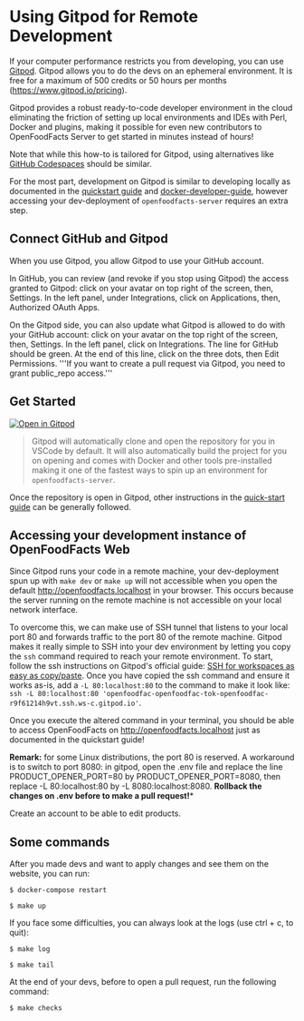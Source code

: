 # Using Gitpod for Remote Development
If your computer performance restricts you from developing, you can use [Gitpod](https://gitpod.io). 
Gitpod allows you to do the devs on an ephemeral environment. It is free for a maximum of 500 credits or 
50 hours per months (https://www.gitpod.io/pricing).

Gitpod provides a robust ready-to-code developer environment in the cloud eliminating the friction
of setting up local environments and IDEs with Perl, Docker and plugins, making it possible for even new contributors to
OpenFoodFacts Server to get started in minutes instead of hours!



Note that while this how-to is tailored for Gitpod, using alternatives like [GitHub Codespaces][github-codespaces] should be
similar.

For the most part, development on Gitpod is similar to developing locally as documented
in the [quickstart guide](../introduction/dev-environment-quick-start-guide.md)
and [docker-developer-guide](docker-developer-guide.md), however accessing your dev-deployment of
`openfoodfacts-server` requires an extra step.

## Connect GitHub and Gitpod
When you use Gitpod, you allow Gitpod to use your GitHub account.

In GitHub, you can review (and revoke if you stop using Gitpod) the access granted to Gitpod: click on your avatar on top right of the screen, then, Settings. In the left panel, under Integrations, click on Applications, then, Authorized OAuth Apps.

On the Gitpod side, you can also update what Gitpod is allowed to do with your GitHub account: click on your avatar on the top right of the screen, then, Settings. In the left panel, click on Integrations. The line for GitHub should be green. At the end of this line, click on the three dots, then Edit Permissions. '''If you want to create a pull request via Gitpod, you need to grant public_repo access.'''

## Get Started

[![Open in Gitpod](https://gitpod.io/button/open-in-gitpod.svg)](https://gitpod.io/https://github.com/openfoodfacts/openfoodfacts-server/)
> Gitpod will automatically clone and open the repository for you in VSCode by default. It will also automatically build
> the project for you on opening and comes with Docker and other tools pre-installed making it one of the fastest ways
> to spin up an environment for `openfoodfacts-server`.

Once the repository is open in Gitpod, other instructions in the
[quick-start guide](../introduction/dev-environment-quick-start-guide.md) can be generally followed.

## Accessing your development instance of OpenFoodFacts Web

Since Gitpod runs your code in a remote machine, your dev-deployment spun up with `make dev` or `make up` will not
accessible when you open the default http://openfoodfacts.localhost in your browser. This occurs because the server
running on the remote machine is not accessible on your local network interface.

To overcome this, we can make use of SSH tunnel that listens to your local port 80 and forwards traffic to the port 80
of the remote machine. Gitpod makes it really simple to SSH into your dev environment by letting you copy the `ssh`
command required to reach your remote environment. To start, follow the ssh instructions on Gitpod's official
guide: [SSH for workspaces as easy as copy/paste][gitpod-ssh-guide]. Once you have copied the ssh command and ensure it
works as-is, add a `-L 80:localhost:80` to the command to make it look like:
`ssh -L 80:localhost:80 'openfoodfac-openfoodfac-tok-openfoodfac-r9f61214h9vt.ssh.ws-c.gitpod.io'`.

Once you execute the altered command in your terminal, you should be able to access OpenFoodFacts
on http://openfoodfacts.localhost just as documented in the quickstart guide!

[gitpod-ssh-guide]: https://www.gitpod.io/blog/copy-paste-ssh-workspace-access
[github-codespaces]: https://github.com/features/codespaces

**Remark:** for some Linux distributions, the port 80 is reserved. A workaround is to switch to port 8080: in gitpod, open the .env file and replace the line PRODUCT_OPENER_PORT=80 by PRODUCT_OPENER_PORT=8080, then replace -L 80:localhost:80 by -L 8080:localhost:8080. **Rollback the changes on .env before to make a pull request!***  

Create an account to be able to edit products.

## Some commands
After you made devs and want to apply changes and see them on the website, you can run:  
```
$ docker-compose restart 
```
```
$ make up  
```

If you face some difficulties, you can always look at the logs (use ctrl + c, to quit):  
```
$ make log  
```
```
$ make tail  
```
At the end of your devs, before to open a pull request, run the following command:  
```
$ make checks  
```  